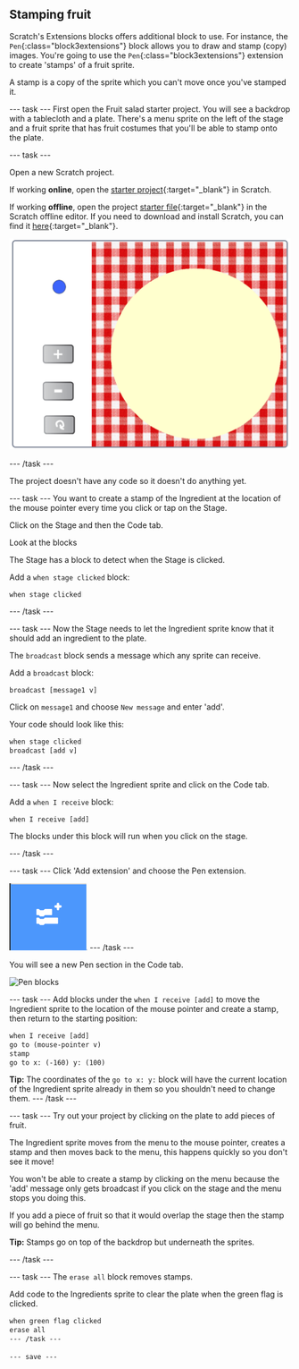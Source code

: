 ## Stamping fruit
Scratch's Extensions blocks offers additional block to use. For instance, the `Pen`{:class="block3extensions"} block allows you to draw and stamp (copy) images. You're going to use the `Pen`{:class="block3extensions"} extension to create 'stamps' of a fruit sprite. 

A stamp is a copy of the sprite which you can't move once you've stamped it.

--- task ---
First open the Fruit salad starter project. You will see a backdrop with a tablecloth and a plate. There's a menu sprite on the left of the stage and a fruit sprite that has fruit costumes that you'll be able to stamp onto the plate. 

--- task ---

Open a new Scratch project.

If working **online**, open the [starter project](http://rpf.io/fruit-salad-on){:target="_blank"} in Scratch.
 
If working **offline**, open the project [starter file](http://rpf.io/p/en/serene-scene-get){:target="_blank"} in the Scratch offline editor. If you need to download and install Scratch, you can find it [here](https://scratch.mit.edu/download){:target="_blank"}.

![Fruit salad starter project](images/fruit-starter.png)

--- /task ---

The project doesn't have any code so it doesn't do anything yet.

--- task ---
You want to create a stamp of the Ingredient at the location of the mouse pointer every time you click or tap on the Stage. 

Click on the Stage and then the Code tab. 

Look at the blocks 

The Stage has a block to detect when the Stage is clicked. 

Add a `when stage clicked` block:

```blocks3
when stage clicked
```

--- /task ---

--- task ---
Now the Stage needs to let the Ingredient sprite know that it should add an ingredient to the plate. 

The `broadcast` block sends a message which any sprite can receive. 

Add a `broadcast` block:

```blocks3
broadcast [message1 v]
```

Click on `message1` and choose `New message` and enter 'add'. 

Your code should look like this:

```blocks3
when stage clicked
broadcast [add v]
```

--- /task ---

--- task ---
Now select the Ingredient sprite and click on the Code tab. 

Add a `when I receive` block:

```blocks3
when I receive [add]
```

The blocks under this block will run when you click on the stage.

--- /task ---

--- task ---
Click 'Add extension' and choose the Pen extension. 

![Add Pen extension](images/fruit-pen-extension.png)
--- /task ---

You will see a new Pen section in the Code tab. 

![Pen blocks](images/fruit-pen-blocks.png)

--- task ---
Add blocks under the `when I receive [add]` to move the Ingredient sprite to the location of the mouse pointer and create a stamp, then return to the starting position:

```blocks3
when I receive [add]
go to (mouse-pointer v)
stamp
go to x: (-160) y: (100)
```

**Tip:** The coordinates of the `go to x: y:` block will have the current location of the Ingredient sprite already in them so you shouldn't need to change them.
--- /task ---

--- task ---
Try out your project by clicking on the plate to add pieces of fruit.

The Ingredient sprite moves from the menu to the mouse pointer, creates a stamp and then moves back to the menu, this happens quickly so you don't see it move!

You won't be able to create a stamp by clicking on the menu because the 'add' message only gets broadcast if you click on the stage and the menu stops you doing this. 

If you add a piece of fruit so that it would overlap the stage then the stamp will go behind the menu. 

**Tip:** Stamps go on top of the backdrop but underneath the sprites. 

--- /task ---

--- task ---
The `erase all` block removes stamps. 

Add code to the Ingredients sprite to clear the plate when the green flag is clicked. 

```blocks3
when green flag clicked
erase all
--- /task ---

--- save ---

 





